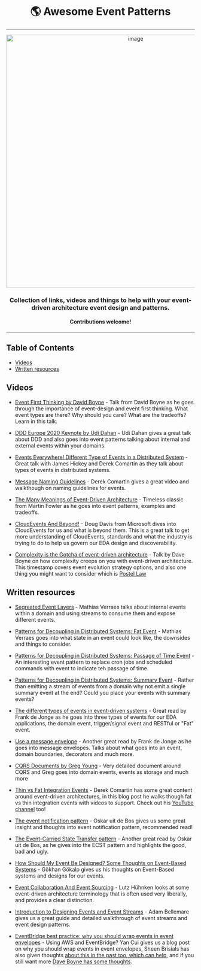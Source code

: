 <div align="center">

<h1>🌎 Awesome Event Patterns</h1>

<hr />

<img width="676" alt="image" src="https://user-images.githubusercontent.com/3268013/186894411-e5c1b1dd-dbed-49db-bac4-dbd7c7ab0964.png">

  <h3>Collection of links, videos and things to help with your event-driven architecture event design and patterns.</h3>
  
  <h4>Contributions welcome!</h4>

</div>

<hr />


## Table of Contents

- [Videos](#videos)
- [Written resources](#written-resources)

## Videos

- [Event First Thinking by David Boyne](https://www.youtube.com/watch?v=GBzr48Mj2JU) - Talk from David Boyne as he goes through the importance of event-design and event first thinking. What event types are there? Why should you care? What are the tradeoffs? Learn in this talk.

- [DDD Europe 2020 Keynote by Udi Dahan](https://www.youtube.com/watch?v=-iuMjjKQnhg&t=2485s) - Udi Dahan gives a great talk about DDD and also goes into event patterns talking about internal and external events within your domains.

- [Events Everywhere! Different Type of Events in a Distributed System](https://www.youtube.com/watch?v=PJPxdl-1ucg) - Great talk with James Hickey and Derek Comartin as they talk about types of events in distributed systems.

- [Message Naming Guidelines](https://www.youtube.com/watch?v=EmtOB2XexJI) - Derek Comartin gives a great video and walkthough on naming guidelines for events.

- [The Many Meanings of Event-Driven Architecture](https://www.youtube.com/watch?v=STKCRSUsyP0) - Timeless classic from Martin Fowler as he goes into event patterns, examples and tradeoffs.

- [CloudEvents And Beyond!](https://www.youtube.com/watch?v=bJTUttZr-Ck) - Doug Davis from Microsoft dives into CloudEvents for us and what is beyond them. This is a great talk to get more understanding of CloudEvents, standards and what the industry is trying to do to help us govern our EDA design and discoverability.

- [Complexity is the Gotcha of event-driven architecture](https://youtu.be/VLUvfIm9wnQ?si=MgXfslSNr7BVsYSA&t=1677) - Talk by Dave Boyne on how complexity creeps on you with event-driven architecture. This timestamp covers event evolution strategy options, and also one thing you might want to consider which is [Postel Law](https://en.wikipedia.org/wiki/Robustness_principle)


## Written resources

- [Segreated Event Layers](https://verraes.net/2019/05/patterns-for-decoupling-distsys-segregated-event-layers/) - Mathias Verraes talks about internal events within a domain and using streams to consume them and expose different events.
- [Patterns for Decoupling in Distributed Systems: Fat Event](https://verraes.net/2019/05/patterns-for-decoupling-distsys-fat-event/) - Mathias Verraes goes into what state in an event could look like, the downsides and things to consider.
- [Patterns for Decoupling in Distributed Systems: Passage of Time Event](https://verraes.net/2019/05/patterns-for-decoupling-distsys-passage-of-time-event/) - An interesting event pattern to replace cron jobs and scheduled commands with event to indicate teh passage of time.
- [Patterns for Decoupling in Distributed Systems: Summary Event](https://verraes.net/2019/05/patterns-for-decoupling-distsys-summary-event/) - Rather than emitting a stream of events from a domain why not emit a single summary event at the end? Could you place your events with summary events?

- [The different types of events in event-driven systems](https://blog.frankdejonge.nl/the-different-types-of-events-in-event-driven-systems) - Great read by Frank de Jonge as he goes into three types of events for our EDA applications, the domain event, trigger/signal event and RESTful or "Fat" event.

- [Use a message envelope](https://blog.frankdejonge.nl/use-a-message-envelope/) - Another great read by Frank de Jonge as he goes into message envelopes. Talks about what goes into an event, domain boundaries, decorators and much more.

- [CQRS Documents by Greg Young](https://cqrs.files.wordpress.com/2010/11/cqrs_documents.pdf#page=25) - Very detailed document around CQRS and Greg goes into domain events, events as storage and much more

- [Thin vs Fat Integration Events](https://codeopinion.com/thin-vs-fat-integration-events/) - Derek Comartin has some great content around event-driven architectures, in this blog post he walks though fat vs thin integration events with videos to support. Check out his [YouTube channel](https://www.youtube.com/channel/UC3RKA4vunFAfrfxiJhPEplw) too!

- [The event notification pattern](https://medium.com/geekculture/the-event-notification-pattern-a62d48519107) - Oskar uit de Bos gives us some great insight and thoughts into event notification pattern, recommended read!

- [The Event-Carried State Transfer pattern](https://itnext.io/the-event-carried-state-transfer-pattern-aae49715bb7f) - Another great read by Oskar uit de Bos, as he gives into the ECST pattern and highlights the good, bad and ugly.


- [How Should My Event Be Designed? Some Thoughts on Event-Based Systems](https://www.gokhan-gokalp.com/en/how-should-my-event-be-designed-some-thoughts-on-event-based-systems/) - Gökhan Gökalp gives us his thoughts on Event-Based systems and designs for our events.

- [Event Collaboration And Event Sourcing](https://www.reactivesystems.eu/2022/06/09/event-collaboration-event-sourcing.html) - Lutz Hühnken looks at some event-driven architecture terminology that is often used very liberally, and provides a clear distinction.

- [Introduction to Designing Events and Event Streams](https://developer.confluent.io/learn-kafka/event-design/intro/) - Adam Bellemare gives us a great guide and detailed walkthrough of event streams and event design patterns.

- [EventBridge best practice: why you should wrap events in event envelopes](https://theburningmonk.com/2024/11/eventbridge-best-practice-why-you-should-wrap-events-in-event-envelopes/) - Using AWS and EventBridge? Yan Cui gives us a blog post on why you should wrap events in event envelopes, Sheen Brisials has also given thoughts [about this in the past too, which can help](https://sbrisals.medium.com/the-power-of-amazon-eventbridge-is-in-its-detail-92c07ddcaa40), and if you still want more [Dave Boyne has some thoughts](https://www.boyney.io/blog/2022-02-11-event-payload-patterns).
